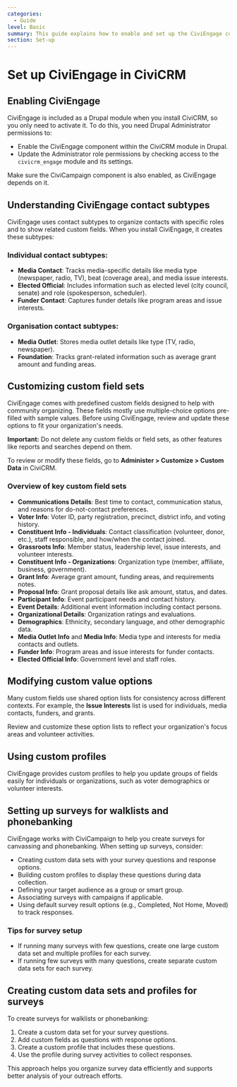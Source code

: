 ```yaml
---
categories:
  - Guide  
level: Basic  
summary: This guide explains how to enable and set up the CiviEngage component in CiviCRM, including how to customize its contact subtypes, custom fields, and surveys to support your organization's community engagement work.  
section: Set-up  
---
```


# Set up CiviEngage in CiviCRM

## Enabling CiviEngage

CiviEngage is included as a Drupal module when you install CiviCRM, so you only need to activate it. To do this, you need Drupal Administrator permissions to:

- Enable the CiviEngage component within the CiviCRM module in Drupal.
- Update the Administrator role permissions by checking access to the `civicrm_engage` module and its settings.

Make sure the CiviCampaign component is also enabled, as CiviEngage depends on it.

## Understanding CiviEngage contact subtypes

CiviEngage uses contact subtypes to organize contacts with specific roles and to show related custom fields. When you install CiviEngage, it creates these subtypes:

### Individual contact subtypes:
- **Media Contact**: Tracks media-specific details like media type (newspaper, radio, TV), beat (coverage area), and media issue interests.
- **Elected Official**: Includes information such as elected level (city council, senate) and role (spokesperson, scheduler).
- **Funder Contact**: Captures funder details like program areas and issue interests.

### Organisation contact subtypes:
- **Media Outlet**: Stores media outlet details like type (TV, radio, newspaper).
- **Foundation**: Tracks grant-related information such as average grant amount and funding areas.

## Customizing custom field sets

CiviEngage comes with predefined custom fields designed to help with community organizing. These fields mostly use multiple-choice options pre-filled with sample values. Before using CiviEngage, review and update these options to fit your organization's needs.

**Important:** Do not delete any custom fields or field sets, as other features like reports and searches depend on them.

To review or modify these fields, go to **Administer > Customize > Custom Data** in CiviCRM.

### Overview of key custom field sets

- **Communications Details**: Best time to contact, communication status, and reasons for do-not-contact preferences.
- **Voter Info**: Voter ID, party registration, precinct, district info, and voting history.
- **Constituent Info - Individuals**: Contact classification (volunteer, donor, etc.), staff responsible, and how/when the contact joined.
- **Grassroots Info**: Member status, leadership level, issue interests, and volunteer interests.
- **Constituent Info - Organizations**: Organization type (member, affiliate, business, government).
- **Grant Info**: Average grant amount, funding areas, and requirements notes.
- **Proposal Info**: Grant proposal details like ask amount, status, and dates.
- **Participant Info**: Event participant needs and contact history.
- **Event Details**: Additional event information including contact persons.
- **Organizational Details**: Organization ratings and evaluations.
- **Demographics**: Ethnicity, secondary language, and other demographic data.
- **Media Outlet Info** and **Media Info**: Media type and interests for media contacts and outlets.
- **Funder Info**: Program areas and issue interests for funder contacts.
- **Elected Official Info**: Government level and staff roles.

## Modifying custom value options

Many custom fields use shared option lists for consistency across different contexts. For example, the **Issue Interests** list is used for individuals, media contacts, funders, and grants.

Review and customize these option lists to reflect your organization's focus areas and volunteer activities.

## Using custom profiles

CiviEngage provides custom profiles to help you update groups of fields easily for individuals or organizations, such as voter demographics or volunteer interests.

## Setting up surveys for walklists and phonebanking

CiviEngage works with CiviCampaign to help you create surveys for canvassing and phonebanking. When setting up surveys, consider:

- Creating custom data sets with your survey questions and response options.
- Building custom profiles to display these questions during data collection.
- Defining your target audience as a group or smart group.
- Associating surveys with campaigns if applicable.
- Using default survey result options (e.g., Completed, Not Home, Moved) to track responses.

### Tips for survey setup

- If running many surveys with few questions, create one large custom data set and multiple profiles for each survey.
- If running few surveys with many questions, create separate custom data sets for each survey.

## Creating custom data sets and profiles for surveys

To create surveys for walklists or phonebanking:

1. Create a custom data set for your survey questions.
2. Add custom fields as questions with response options.
3. Create a custom profile that includes these questions.
4. Use the profile during survey activities to collect responses.

This approach helps you organize survey data efficiently and supports better analysis of your outreach efforts.
